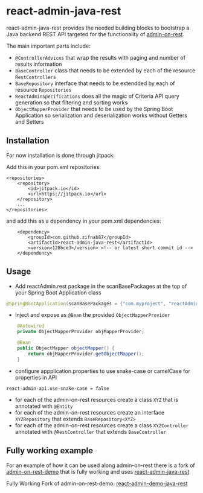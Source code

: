 # react-admin-java-rest

react-admin-java-rest provides the needed building blocks to bootstrap a Java backend REST API targeted for the functionality of 
[admin-on-rest](https://github.com/marmelab/admin-on-rest).

The main important parts include:

- `@ControllerAdvices` that wrap the results with paging and number of results information
- `BaseController` class that needs to be extended by each of the resource `RestControllers`
- `BaseRepository` interface that needs to be extendded by each of resource `Repositories`
- `ReactAdminSpecifications` does all the magic of Criteria API query generation so that filtering and sorting works
- `ObjectMapperProvider` that needs to be used by the Spring Boot Application so serialization and deserialization works without Getters and Setters

## Installation

For now installation is done through jitpack:

Add this in your pom.xml repositories:

    <repositories>
        <repository>
            <id>jitpack.io</id>
            <url>https://jitpack.io</url>
        </repository>
        ...
    </repositories>

and add this as a dependency in your pom.xml dependencies:

        <dependency>
            <groupId>com.github.zifnab87</groupId>
            <artifactId>react-admin-java-rest</artifactId>
            <version>128bce3</version> <!-- or latest short commit id -->
        </dependency>
        
## Usage

- Add reactAdmin.rest package in the scanBasePackages at the top of your Spring Boot Application class
```java
@SpringBootApplication(scanBasePackages = {"com.myproject", "reactAdmin.rest"})
```

- inject and expose as `@Bean` the provided `ObjectMapperProvider`

```java
    @Autowired
    private ObjectMapperProvider objMapperProvider;

    @Bean
    public ObjectMapper objectMapper() {
        return objMapperProvider.getObjectMapper();
    }
```
- configure appplication.properties to use snake-case or camelCase for properties in API
```
react-admin-api.use-snake-case = false
```
- for each of the admin-on-rest resources create a class `XYZ` that is annotated with `@Entity`
- for each of the admin-on-rest resources create an interface `XYZRepository` that extends `BaseRepository<XYZ>`
- for each of the admin-on-rest resources create a class `XYZController` annotated with `@RestController` that extends `BaseController`

## Fully working example

For an example of how it can be used along admin-on-rest there is a fork of [admin-on-rest-demo](https://github.com/marmelab/admin-on-rest-demo)
that is fully working and uses [react-admin-java-rest](https://github.com/zifnab87/react-admin-java-rest)

Fully Working Fork of admin-on-rest-demo: [react-admin-demo-java-rest](https://github.com/zifnab87/react-admin-demo-java-rest)
